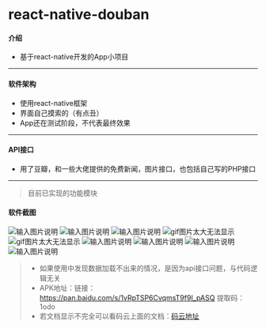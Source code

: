 # react-native-douban

#### 介绍
- 基于react-native开发的App小项目

***

#### 软件架构
- 使用react-native框架
- 界面自己摸索的（有点丑）
- App还在测试阶段，不代表最终效果
***

#### API接口
- 用了豆瓣，和一些大佬提供的免费新闻，图片接口，也包括自己写的PHP接口

***
> 目前已实现的功能模块
#### 软件截图
![输入图片说明](https://images.gitee.com/uploads/images/2019/0513/163151_1fcf7a64_4924053.gif "在这里输入图片标题")
![输入图片说明](https://images.gitee.com/uploads/images/2019/0513/163316_a51152ad_4924053.png "屏幕截图.png")
![输入图片说明](https://images.gitee.com/uploads/images/2019/0513/165009_77397b23_4924053.gif "4h48s-ahedd.gif")
![gif图片太大无法显示](https://s17.aconvert.com/convert/p3r68-cdx67/c2szy-4r4ea.gif "在这里输入图片标题")
![gif图片太大无法显示](https://s23.aconvert.com/convert/p3r68-cdx67/htujm-7vdjh.gif "在这里输入图片标题")
![输入图片说明](https://images.gitee.com/uploads/images/2019/0513/171340_e2fb0ae5_4924053.gif "在这里输入图片标题")
![输入图片说明](https://images.gitee.com/uploads/images/2019/0513/171612_4dd9e3ef_4924053.gif "在这里输入图片标题")
![输入图片说明](https://s17.aconvert.com/convert/p3r68-cdx67/ebdoi-l42wi.gif "在这里输入图片标题")
![输入图片说明](https://images.gitee.com/uploads/images/2019/0513/172823_923c12fd_4924053.gif "在这里输入图片标题")

> - 如果使用中发现数据加载不出来的情况，是因为api接口问题，与代码逻辑无关
> - APK地址：链接：https://pan.baidu.com/s/1vRpTSP6CvqmsT9f9I_pASQ 提取码：1odo 
> - 若文档显示不完全可以看码云上面的文档：[码云地址](https://gitee.com/wdagao/react-native-douban)

